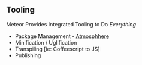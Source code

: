 ##  Tooling

Meteor Provides Integrated Tooling to Do *Everything*

 * Package Management - [Atmosphhere](https://atmospherejs.com)
 * Minification / Uglification
 * Transpiling [ie: Coffeescript to JS]
 * Publishing
